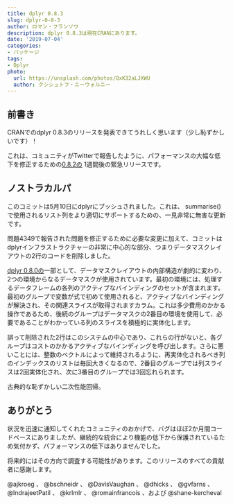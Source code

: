 ```yaml
---
title: dplyr 0.8.3
slug: dplyr-0-8-3
author: ロマン・フランソワ
description: dplyr 0.8.3は現在CRANにあります。
date: '2019-07-04'
categories:
- パッケージ
tags:
- Dplyr
photo:
  url: https://unsplash.com/photos/OxK32aLJXWU
  author: クシシュトフ・ニーウォルニー
---
```


## 前書き

CRANでのdplyr 0.8.3のリリースを発表できてうれしく思います（少し恥ずかしいです）！

これは、コミュニティがTwitterで報告したように、パフォーマンスの大幅な低下を修正するための[0.8.2の](https://www.tidyverse.org/articles/2019/06/dplyr-0-8-2/) 1週間後の緊急リリースです。

## ノストラカルパ

このコミットは5月10日にdplyrにプッシュされました。これは、 summarise() で使用されるリスト列をより適切にサポートするための、一見非常に無害な更新です。

問題4349で報告された問題を修正するために必要な変更に加えて、コミットはdplyrインフラストラクチャーの非常に中心的な部分、つまりデータマスクレイアウトの2行のコードを削除しました。

[dplyr 0.8.0の](https://www.tidyverse.org/articles/2019/02/dplyr-0-8-0/)一部として、データマスクレイアウトの内部構造が劇的に変わり、2つの環境からなるデータマスクが使用されています。最初の環境には、処理するデータフレームの各列のアクティブなバインディングのセットが含まれます。最初のグループで変数が式で初めて使用されると、アクティブなバインディングが解決され、その関連スライスが取得されますカラム。これは多少費用のかかる操作であるため、後続のグループはデータマスクの2番目の環境を使用して、必要であることがわかっている列のスライスを積極的に実体化します。

誤って削除された2行はこのシステムの中心であり、これらの行がないと、各グループはコストのかかるアクティブなバインディングを呼び出します。さらに悪いことには、整数のベクトルによって維持されるように、再実体化されるべき列のインデックスのリストは毎回大きくなるので、2番目のグループでは列スライスは2回実体化され、次に3番目のグループでは3回忘れられます。

古典的な恥ずかしい二次性能回帰。

## ありがとう

状況を迅速に通知してくれたコミュニティのおかげで、バグはほぼ2か月間コードベースにありましたが、継続的な統合により機能の低下から保護されているため気付かず、パフォーマンスの低下はありませんでした。

将来的にはその方向で調査する可能性があります。このリリースのすべての貢献者に感謝します。

@ajkroeg 、 @bschneidr 、 @DavisVaughan 、 @dhicks 、 @gvfarns 、 @IndrajeetPatil 、 @krlmlr 、 @romainfrancois 、および @shane-kercheval
